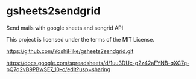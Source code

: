 # gsheets2sendgrid
Send mails with google sheets and sengrid API

This project is licensed under the terms of the MIT License.

 https://github.com/YoshiHike/gsheets2sendgrid.git



https://docs.google.com/spreadsheets/d/1uu3DUc-g2z42aFYNB-qXC7q-pQ7q2vB9PBwSE7_10-o/edit?usp=sharing
